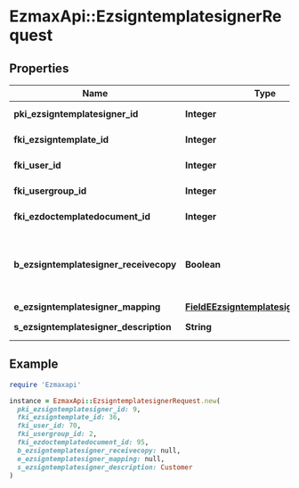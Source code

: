 # EzmaxApi::EzsigntemplatesignerRequest

## Properties

| Name | Type | Description | Notes |
| ---- | ---- | ----------- | ----- |
| **pki_ezsigntemplatesigner_id** | **Integer** | The unique ID of the Ezsigntemplatesigner | [optional] |
| **fki_ezsigntemplate_id** | **Integer** | The unique ID of the Ezsigntemplate |  |
| **fki_user_id** | **Integer** | The unique ID of the User | [optional] |
| **fki_usergroup_id** | **Integer** | The unique ID of the Usergroup | [optional] |
| **fki_ezdoctemplatedocument_id** | **Integer** | The unique ID of the Ezdoctemplatedocument | [optional] |
| **b_ezsigntemplatesigner_receivecopy** | **Boolean** | If this flag is true. The signatory will receive a copy of every signed Ezsigndocument even if it ain&#39;t required to sign the document. | [optional] |
| **e_ezsigntemplatesigner_mapping** | [**FieldEEzsigntemplatesignerMapping**](FieldEEzsigntemplatesignerMapping.md) |  | [optional] |
| **s_ezsigntemplatesigner_description** | **String** | The description of the Ezsigntemplatesigner |  |

## Example

```ruby
require 'Ezmaxapi'

instance = EzmaxApi::EzsigntemplatesignerRequest.new(
  pki_ezsigntemplatesigner_id: 9,
  fki_ezsigntemplate_id: 36,
  fki_user_id: 70,
  fki_usergroup_id: 2,
  fki_ezdoctemplatedocument_id: 95,
  b_ezsigntemplatesigner_receivecopy: null,
  e_ezsigntemplatesigner_mapping: null,
  s_ezsigntemplatesigner_description: Customer
)
```

